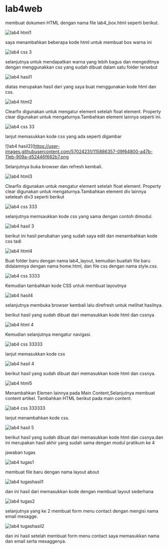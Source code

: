 # lab4web
 membuat dokumen HTML dengan nama file lab4_box.html seperti berikut.
 
![lab4 html1](https://user-images.githubusercontent.com/57024231/115868560-d7daeb00-a466-11eb-8f02-03d4085788b8.png)

saya menambahkan beberapa kode html untuk membuat box warna ini

![lab4 css 3](https://user-images.githubusercontent.com/57024231/115885708-66a53300-a47a-11eb-9907-5ebe1ea62cf3.png)

selanjutnya untuk mendapatkan warna yang lebih bagus dan mengeditnya dengan menggunakkan css yang sudah dibuat dalam satu folder tersebut 

![lab4 hasil1](https://user-images.githubusercontent.com/57024231/115881901-6e62d880-a476-11eb-97ff-7ac2a83a9b66.png)

diatas merupakan hasil dari yang saya buat menggunakan kode html dan css.

![lab4 html2](https://user-images.githubusercontent.com/57024231/115886238-e7fcc580-a47a-11eb-8720-a30881b985c2.png)

Clearfix digunakan untuk mengatur element setelah float element. Property clear digunakan untuk 
mengaturnya.Tambahkan element lainnya seperti ini.

![lab4 css 33](https://user-images.githubusercontent.com/57024231/115886293-f814a500-a47a-11eb-9df2-4c8b5599009d.png)

lanjut memasukkan kode css yang ada seperti digambar

![lab4 hasil2](https://user-images.githubusercontent.com/57024231/115886357-09f64800-a47b-11eb-909a-d52446f662b7.png

Selanjutnya buka browser dan refresh kembali.

![lab4 html3](https://user-images.githubusercontent.com/57024231/115886958-a1f43180-a47b-11eb-8420-ce8b7e7fb766.png)

Clearfix digunakan untuk mengatur element setelah float element. Property clear digunakan untuk 
mengaturnya.Tambahkan element div lainnya seteleah div3 seperti berikut

![lab4 css 333](https://user-images.githubusercontent.com/57024231/115887005-ae788a00-a47b-11eb-9678-839a16a52c8e.png)

selanjutnya memsaukkan kode css yang sama dengan contoh dimodul.

![lab4 hasil 3](https://user-images.githubusercontent.com/57024231/115887059-c05a2d00-a47b-11eb-9fd0-c5e67ae4a399.png)

berikut ini hasil perubahan yang sudah saya edit dan menambahkan kode css tadi

![lab4 html4](https://user-images.githubusercontent.com/57024231/115887819-82113d80-a47c-11eb-8f19-09b426b1dbc0.png)

Buat folder baru dengan nama lab4_layout, kemudian buatlah file baru didalamnya dengan nama 
home.html, dan file css dengan nama style.css.

![lab4 css 3333](https://user-images.githubusercontent.com/57024231/115887878-8fc6c300-a47c-11eb-9613-e0bb4a73a139.png)

Kemudian tambahkan kode CSS untuk membuat layoutnya

![lab4 hasil4](https://user-images.githubusercontent.com/57024231/115889195-ec76ad80-a47d-11eb-923d-ede0daac4322.png)

selanjutnya membuka browser kembali lalu direfresh untuk melihat hasilnya.

berikut hasil yang sudah dibuat dari memasukkan kode html dan cssnya

![lab4 html 4](https://user-images.githubusercontent.com/57024231/115889306-0617f500-a47e-11eb-80ac-11d28b2f77af.png)

Kemudian selanjutnya mengatur navigasi.

![lab4 css 33333](https://user-images.githubusercontent.com/57024231/115889378-14fea780-a47e-11eb-99b2-f49df88fc187.png)

lanjut memasukkan kode css

![lab4 hasil 4](https://user-images.githubusercontent.com/57024231/115888029-ac62fb00-a47c-11eb-8ed1-54841a78f007.png)

berikut hasil yang sudah dibuat dari memasukkan kode html dan cssnya.

![lab4 html5](https://user-images.githubusercontent.com/57024231/115890135-d0274080-a47e-11eb-9a76-8d820ba9eb1b.png)

Menambahkan Elemen lainnya pada Main Content,Selanjutnya membuat content artikel. Tambahkan HTML berikut pada main content.

![lab4 css 333333](https://user-images.githubusercontent.com/57024231/115890173-db7a6c00-a47e-11eb-9903-5e7b105f9a87.png)

lanjut menambahkan kode css.

![lab4 hasil 5](https://user-images.githubusercontent.com/57024231/115890218-ea611e80-a47e-11eb-8304-448291834c6e.png)

berikut hasil yang sudah dibuat dari memasukkan kode html dan cssnya.dan ini merupakan hasil akhir yang sudah sama dengan modul pratikum ke 4

jawaban tugas 

![lab4 tugas1](https://user-images.githubusercontent.com/57024231/115891429-47110900-a480-11eb-8760-a1c013287f65.png)

membuat file baru dengan nama layout about

![lab4 tugashasil1](https://user-images.githubusercontent.com/57024231/115891472-51cb9e00-a480-11eb-8885-70b76b6eb39b.png)

dan ini hasil dari memasukkan kode dengan membuat layout sederhana 

![lab4 tugas2](https://user-images.githubusercontent.com/57024231/115891548-65770480-a480-11eb-86b1-045c368e971e.png)

selanjutnya yang ke 2 membuat form menu contact dengan mengisi nama email mesagge.

![lab4 tugashasil2](https://user-images.githubusercontent.com/57024231/115891589-6e67d600-a480-11eb-9c42-ac4ffa6c48f4.png)

dan ini hasil setelah membuat form menu contact saya memasukkan nama dan email serta mesaggenya.






